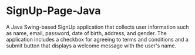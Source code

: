 # SignUp-Page-Java
A Java Swing-based SignUp application that collects user information such as name, email, password, date of birth, address, and gender. The application includes a checkbox for agreeing to terms and conditions and a submit button that displays a welcome message with the user's name.
